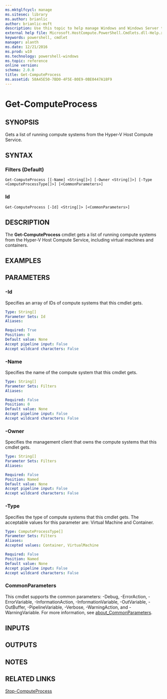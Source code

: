 ```yaml
---
ms.mktglfcycl: manage
ms.sitesec: library
ms.author: brianlic
author: brianlic-msft
description: Use this topic to help manage Windows and Windows Server technologies with Windows PowerShell.
external help file: Microsoft.HostCompute.PowerShell.Cmdlets.dll-Help.xml
keywords: powershell, cmdlet
manager: alanth
ms.date: 12/21/2016
ms.prod: w10
ms.technology: powershell-windows
ms.topic: reference
online version: 
schema: 2.0.0
title: Get-ComputeProcess
ms.assetid: 58A45E50-7BD0-4F5E-80E9-0BE0447A18F9
---
```


# Get-ComputeProcess

## SYNOPSIS
Gets a list of running compute systems from the Hyper-V Host Compute Service.

## SYNTAX

### Filters (Default)
```
Get-ComputeProcess [[-Name] <String[]>] [-Owner <String[]>] [-Type <ComputeProcessType[]>] [<CommonParameters>]
```

### Id
```
Get-ComputeProcess [-Id] <String[]> [<CommonParameters>]
```

## DESCRIPTION
The **Get-ComputeProcess** cmdlet gets a list of running compute systems from the Hyper-V Host Compute Service, including virtual machines and containers.

## EXAMPLES


## PARAMETERS

### -Id
Specifies an array of IDs of compute systems that this cmdlet gets.

```yaml
Type: String[]
Parameter Sets: Id
Aliases: 

Required: True
Position: 0
Default value: None
Accept pipeline input: False
Accept wildcard characters: False
```

### -Name
Specifies the name of the compute system that this cmdlet gets.

```yaml
Type: String[]
Parameter Sets: Filters
Aliases: 

Required: False
Position: 0
Default value: None
Accept pipeline input: False
Accept wildcard characters: False
```

### -Owner
Specifies the management client that owns the compute systems that this cmdlet gets.

```yaml
Type: String[]
Parameter Sets: Filters
Aliases: 

Required: False
Position: Named
Default value: None
Accept pipeline input: False
Accept wildcard characters: False
```

### -Type
Specifies the type of compute systems that this cmdlet gets.
The acceptable values for this parameter are: Virtual Machine and Container.

```yaml
Type: ComputeProcessType[]
Parameter Sets: Filters
Aliases: 
Accepted values: Container, VirtualMachine

Required: False
Position: Named
Default value: None
Accept pipeline input: False
Accept wildcard characters: False
```

### CommonParameters
This cmdlet supports the common parameters: -Debug, -ErrorAction, -ErrorVariable, -InformationAction, -InformationVariable, -OutVariable, -OutBuffer, -PipelineVariable, -Verbose, -WarningAction, and -WarningVariable. For more information, see [about_CommonParameters](http://go.microsoft.com/fwlink/?LinkID=113216).

## INPUTS

## OUTPUTS

## NOTES

## RELATED LINKS

[Stop-ComputeProcess](./Stop-ComputeProcess.md)

